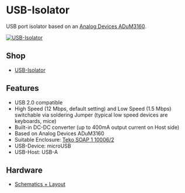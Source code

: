 # USB-Isolator
USB port isolator based on an [Analog Devices ADuM3160](http://www.analog.com/en/interface-isolation/digital-isolators/adum3160/products/product.html).

[![USB-Isolator](https://raw.github.com/watterott/USB-Isolator/master/pcb/USB-Isolator_v10.jpg)](http://www.watterott.com/en/USB-Isolator)


## Shop
* [USB-Isolator](http://www.watterott.com/en/USB-Isolator)


## Features
* USB 2.0 compatible
* High Speed (12 Mbps, default setting) and Low Speed (1.5 Mbps) switchable via soldering Jumper (typical low speed devices are keyboards, mice)
* Built-in DC-DC converter (up to 400mA output current on Host side)
* Based on Analog Devices ADuM3160
* Suitable Enclosure: [Teko SOAP 1 10006/2](http://www.watterott.com/en/Teko-SOAP1-10006-2-5)
* USB-Device: microUSB
* USB-Host: USB-A


## Hardware
* [Schematics + Layout](https://github.com/watterott/USB-Isolator/tree/master/pcb)
